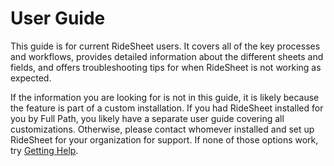 # User Guide

This guide is for current RideSheet users. It covers all of the key processes and workflows, provides detailed information about the different sheets and fields, and offers troubleshooting tips for when RideSheet is not working as expected.

If the information you are looking for is not in this guide, it is likely because the feature is part of a custom installation. If you had RideSheet installed for you by Full Path, you likely have a separate user guide covering all customizations. Otherwise, please contact whomever installed and set up RideSheet for your organization for support. If none of those options work, try [Getting Help](./getting-help.md).

